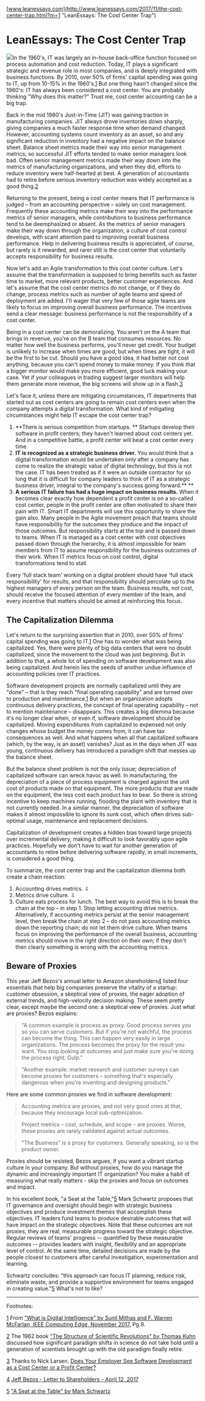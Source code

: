 [www.leanessays.com](http://www.leanessays.com/2017/11/the-cost-center-trap.html?m=1 "LeanEssays: The Cost Center Trap")

# LeanEssays: The Cost Center Trap

![][1]In the 1960's, IT was largely an in-house back-office function focused on process automation and cost reduction. Today, IT plays a significant strategic and revenue role in most companies, and is deeply integrated with business functions. By 2010, over 50% of firms' capital spending was going to IT, up from 10-15% in the 1960's.[1] But one thing hasn't changed since the 1960's: IT has always been considered a cost center. You are probably thinking "Why does this matter?" Trust me, cost center accounting can be a big trap.

Back in the mid 1980's Just-in-Time (JIT) was gaining traction in manufacturing companies. JIT always drove inventories down sharply, giving companies a much faster response time when demand changed. However, accounting systems count inventory as an asset, so and any significant reduction in inventory had a negative impact on the balance sheet. Balance sheet metrics made their way into senior management metrics, so successful JIT efforts tended to make senior managers look bad. Often senior management metrics made their way down into the metrics of manufacturing organizations, and when they did, efforts to reduce inventory were half-hearted at best. A generation of accountants had to retire before serious inventory reduction was widely accepted as a good thing.[2]

Returning to the present, being a cost center means that IT performance is judged – from an accounting perspective – solely on cost management. Frequently these accounting metrics make their way into the performance metrics of senior managers, while contributions to business performance tend to be deemphasized or absent. As the metrics of senior managers make their way down through the organization, a culture of cost control develops, with scant attention paid to improving overall business performance. Help in delivering business results is appreciated, of course, but rarely is it rewarded, and rarer still is the cost center that voluntarily accepts responsibility for business results.

Now let's add an Agile transformation to this cost center culture. Let's assume that the transformation is supposed to bring benefits such as faster time to market, more relevant products, better customer experiences. And let's assume that the cost center metrics do not change, or if they do change, process metrics such as number of agile teams and speed of deployment are added. I'll wager that very few of those agile teams are likely to focus on improving overall business performance. The incentives send a clear message: business performance is not the responsibility of a cost center.

Being in a cost center can be demoralizing. You aren't on the A team that brings in revenue, you're on the B team that consumes resources. No matter how well the business performs, you'll never get credit. Your budget is unlikely to increase when times are good, but when times are tight, it will be the first to be cut. Should you have a good idea, it had better not cost anything, because you can't spend money to make money. If you think that a bigger monitor would make you more efficient, good luck making your case. Yet if your colleagues in trading suggest larger monitors will help them generate more revenue, the big screens will show up in a flash.[3]

Let's face it, unless there are mitigating circumstances, IT departments that started out as cost centers are going to remain cost centers even when the company attempts a digital transformation. What kind of mitigating circumstances might help IT escape the cost center trap? 


1. **There is serious competition from startups. ** 
Startups develop their software in profit centers; they haven't learned about cost centers yet. And in a competitive battle, a profit center will beat a cost center every time.
2. **IT is recognized as a strategic business driver.** 
You would think that a digital transformation would be undertaken only after a company has come to realize the strategic value of digital technology, but this is not the case. IT has been treated as if it were an outside contractor for so long that it is difficult for company leaders to think of IT as a strategic business driver, integral to the company's success going forward.** 
**
3. **A serious IT failure has had a huge impact on business results.** 
When it becomes clear exactly how dependent a profit center is on a so-called cost center, people in the profit center are often motivated to share their pain with IT. Smart IT departments will use this opportunity to share the gain also.
Many people in the Agile movement preach that teams should have responsibility for the outcomes they produce and the impact of those outcomes. But responsibility starts at the top and is passed down to teams. When IT is managed as a cost center with cost objectives passed down through the hierarchy, it is almost impossible for team members from IT to assume responsibility for the business outcomes of their work. When IT metrics focus on cost control, digital transformations tend to stall.

Every 'full stack team' working on a digital problem should have 'full stack responsibility' for results, and that responsibility should percolate up to the highest managers of every person on the team. Business results, not cost, should receive the focused attention of every member of the team, and every incentive that matters should be aimed at reinforcing this focus.

##  The Capitalization Dilemma

Let's return to the surprising assertion that in 2010, over 50% of firms' capital spending was going to IT.[1] One has to wonder what was being capitalized. Yes, there were plenty of big data centers that were no doubt capitalized, since the movement to the cloud was just beginning. But in addition to that, a whole lot of spending on software development was also being capitalized. And herein lies the seeds of another undue influence of accounting policies over IT practices.

Software development projects are normally capitalized until they are "done" – that is they reach "final operating capability" and are turned over to production and maintenance.[1] But when an organization adopts continuous delivery practices, the concept of final operating capability – not to mention maintenance – disappears. This creates a big dilemma because it's no longer clear when, or even if, software development should be capitalized. Moving expenditures from capitalized to expensed not only changes whose budget the money comes from, it can have tax consequences as well. And what happens when all that capitalized software (which, by the way, is an asset) vanishes? Just as in the days when JIT was young, continuous delivery has introduced a paradigm shift that messes up the balance sheet.

But the balance sheet problem is not the only issue; depreciation of capitalized software can wreck havoc as well. In manufacturing, the depreciation of a piece of process equipment is charged against the unit cost of products made on that equipment. The more products that are made on the equipment, the less cost each product has to bear. So there is strong incentive to keep machines running, flooding the plant with inventory that is not currently needed. In a similar manner, the depreciation of software makes it almost impossible to ignore its sunk cost, which often drives sub-optimal usage, maintenance and replacement decisions.

Capitalization of development creates a hidden bias toward large projects over incremental delivery, making it difficult to look favorably upon agile practices. Hopefully we don't have to wait for another generation of accountants to retire before delivering software rapidly, in small increments, is considered a good thing.

To summarize, the cost center trap and the capitalization dilemma both create a chain reaction: 


1. Accounting drives metrics. 
⇩
2. Metrics drive culture. 
⇩
3. Culture eats process for lunch.
The best way to avoid this is to break the chain at the top – in step 1. Stop letting accounting drive metrics. Alternatively, if accounting metrics persist at the senior management level, then break the chain at step 2 – do not pass accounting metrics down the reporting chain; do not let them drive culture. When teams focus on improving the performance of the overall business, accounting metrics should move in the right direction on their own; if they don't then clearly something is wrong with the accounting metrics.

##  Beware of Proxies

This year Jeff Bezos's annual letter to Amazon shareholders[4] listed four essentials that help big companies preserve the vitality of a startup: customer obsession, a skeptical view of proxies, the eager adoption of external trends, and high-velocity decision making. These seem pretty clear, except maybe the second one: a skeptical view of proxies. Just what are proxies? Bezos explains: 


> "A common example is process as proxy. Good process serves you so you can serve customers. But if you're not watchful, the process can become the thing. This can happen very easily in large organizations. The process becomes the proxy for the result you want. You stop looking at outcomes and just make sure you're doing the process right. Gulp."

> "Another example: market research and customer surveys can become proxies for customers – something that's especially dangerous when you're inventing and designing products."

Here are some common proxies we find in software development: 


> Accounting metrics are proxies, and not very good ones at that, because they encourage local sub-optimization.

> Project metrics – cost, schedule, and scope – are proxies. Worse, these proxies are rarely validated against actual outcomes.

> "The Business" is a proxy for customers. Generally speaking, so is the product owner.

Proxies should be resisted, Bezos argues, if you want a vibrant startup culture in your company. But without proxies, how do you manage the dynamic and increasingly important IT organization? You make a habit of measuring what really matters - skip the proxies and focus on outcomes and impact.

In his excellent book, "a Seat at the Table,"[5] Mark Schwartz proposes that IT governance and oversight should begin with strategic business objectives and produce investment themes that accomplish these objectives. IT leaders fund teams to produce desirable outcomes that will have impact on the strategic objectives. Note that these outcomes are not proxies, they are real, measurable progress toward the strategic objective. Regular reviews of teams' progress -- quantified by these measurable outcomes -- provides leaders with insight, flexibility and an appropriate level of control. At the same time, detailed decisions are made by the people closest to customers after careful investigation, experimentation and learning.

Schwartz concludes: "this approach can focus IT planning, reduce risk, eliminate waste, and provide a supportive environment for teams engaged in creating value."[5] What's not to like?

______________________ 
Footnotes:

[1] From ["What is Digital Intelligence" by Sunil Mithas and F. Warren McFarlan, IEEE Computing Edge, November 2017.][2] Pg.9.

[2] The 1962 book ["The Structure of Scientific Revolutions" by Thomas Kuhn][3] discussed how significant paradigm shifts in science do not take hold until a generation of scientists brought up with the old paradigm finally retire.

[3] Thanks to Nick Larsen. [Does Your Employer See Software Development as a Cost Center or a Profit Center?][4]

[4] [Jeff Bezos - Letter to Shareholders - April 12, 2017][5]

[5] ["A Seat at the Table" by Mark Schwartz][6] 


[1]: https://2.bp.blogspot.com/-1HR_NXVFLhk/Wf5b_dCVQaI/AAAAAAAALt0/ve2bpvpXo8UOKdATmTvh2waZeh-FnmZRACLcBGAs/s200/cost%2Bcenter%2Btrap.png
[2]: http://ieeexplore.ieee.org/document/8012308/
[3]: https://www.amazon.com/exec/obidos/ASIN/0226458121/poppendieckco-20
[4]: https://stackoverflow.blog/2017/02/27/employer-see-software-development-cost-center-profit-center/
[5]: https://www.amazon.com/p/feature/z6o9g6sysxur57t
[6]: http://www.amazon.com/exec/obidos/ASIN/1942788118/poppendieckco-20

